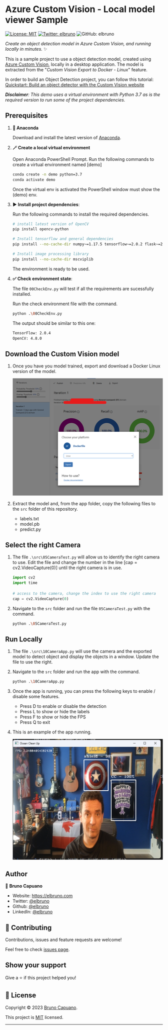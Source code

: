 # Azure Custom Vision - Local model viewer Sample

[![License: MIT](https://img.shields.io/badge/License-MIT-yellow.svg)](/LICENSE)
[![Twitter: elbruno](https://img.shields.io/twitter/follow/elbruno.svg?style=social)](https://twitter.com/elbruno)
![GitHub: elbruno](https://img.shields.io/github/followers/elbruno?style=social)

_Create an object detection model in Azure Custom Vision, and running locally in minutes._ ✨

This is a sample project to use a object detection model, created using  [Azure Custom Vision](https://customvision.ai), locally in a desktop application. The model is extracted from the "*Custom Vision Export to Docker - Linux*" feature.

In order to build an Object Detection project, you can follow this tutorial: [Quickstart: Build an object detector with the Custom Vision website
](https://learn.microsoft.com/en-us/azure/ai-services/custom-vision-service/get-started-build-detector)

***Disclaimer**: This demo uses a virtual environment with Python 3.7 as is the required version to run some of the project dependencies.*


## Prerequisites

1. **🐍 Anaconda**

    Download and install the latest version of [Anaconda](https://www.anaconda.com/).
1. **🪄 Create a local virtual environment**

    Open Anaconda PowerShell Prompt.
    Run the following commands to create a virtual environment named [demo]

    ```bash
    conda create -n demo python=3.7
    conda activate demo
    ```
    
    Once the virtual env is activated the PowerShell window must show the (demo) env.

1. **▶️ Install project dependencies**: 

    Run the following commands to install the required dependencies.

    ```bash
    # install latest version of OpenCV
    pip install opencv-python
    ```

    ```bash
    # Install tensorflow and general dependencies
    pip install --no-cache-dir numpy~=1.17.5 tensorflow~=2.0.2 flask~=2.1.2 pillow~=7.2.0 protobuf~=3.20.0
    ```
    
    ```bash
    # Install image processing library
    pip install --no-cache-dir mscviplib
    ```

    The environment is ready to be used.

1. **✅ Check environment state**: 

    The file `00CheckEnv.py` will test if all the requirements are sucessfully installed.

    Run the check environment file with the command.

    ```bash    
    python .\00CheckEnv.py
    ```

    The output should be similar to this one:

    ```bash    
    TensorFlow: 2.0.4
    OpenCV: 4.8.0
    ```

## Download the Custom Vision model

1. Once you have you model trained, export and download a Docker Linux version of the model.

    ![Export model to Docker Linux](/img/cvdownloadlinux.png "Export model to Docker Linux")

2. Extract the model and, from the app folder, copy the following files to the `src` folder of this repository.
    - labels.txt
    - model.pb
    - predict.py

## Select the right Camera

1. The file `.\src\05CameraTest.py` will allow us to identify the right camera to use. Edit the file and change  the number in the line [cap = cv2.VideoCapture(0)] until the right camera is in use.

    ```python
    import cv2
    import time

    # access to the camera, change the index to use the right camera
    cap = cv2.VideoCapture(0)
    ```

1. Navigate to the `src` folder and run the file `05CameraTest.py` with the command.

    ```bash    
    python .\05CameraTest.py
    ```

## Run Locally

1. The file `.\src\10CameraApp.py` will use the camera and the exported model to detect object and display the objects in a window. Update the file to use the right.

1. Navigate to the `src` folder and run the app with the command.

    ```bash    
    python .\10CameraApp.py
    ```

1. Once the app is running, you can press the following keys to enable / disable some features.
    - Press D to enable or disable the detection
    - Press L to show or hide the labels
    - Press F to show or hide the FPS
    - Press Q to exit


1. This is an example of the app running.

    ![Detecting Captain America Shield and Cancer Sign](/img/objectdetected.png "Detecting Captain America Shield and Cancer Sign")

## Author

👤 **Bruno Capuano**

* Website: https://elbruno.com
* Twitter: [@elbruno](https://twitter.com/elbruno)
* Github: [@elbruno](https://github.com/elbruno)
* LinkedIn: [@elbruno](https://linkedin.com/in/elbruno)

## 🤝 Contributing

Contributions, issues and feature requests are welcome!

Feel free to check [issues page](https://github.com/elbruno/CustomVisionPythonLocalViewer/issues).

## Show your support

Give a ⭐️ if this project helped you!


## 📝 License

Copyright &copy; 2023 [Bruno Capuano](https://github.com/elbruno).

This project is [MIT](/LICENSE) licensed.

***